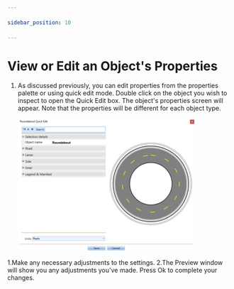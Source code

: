 ```yaml
---

sidebar_position: 10

---
```

# View or Edit an Object's Properties

 1. As discussed previously, you can edit properties from the properties palette or using quick edit mode. Double click on the object you wish to inspect to open the Quick Edit box. The object's properties screen will appear. Note that the properties will be different for each object type.

    ![Quick_Edit_screen](./assets/Quick_Edit_screen.png)

1.Make any necessary adjustments to the settings.
2.The Preview window will show you any adjustments you've made. Press Ok to complete your changes.
